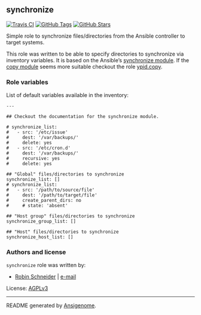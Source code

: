 ## synchronize

[![Travis CI](http://img.shields.io/travis/ypid/ansible-synchronize.svg?style=flat)](http://travis-ci.org/ypid/ansible-synchronize)
[![GitHub Tags](https://img.shields.io/github/tag/ypid/ansible-synchronize.svg)](https://github.com/ypid/ansible-synchronize)
[![GitHub Stars](https://img.shields.io/github/stars/ypid/ansible-synchronize.svg)](https://github.com/ypid/ansible-synchronize)


Simple role to synchronize files/directories from the Ansible controller to target systems.

This role was written to be able to specify directories to synchronize via inventory variables. It is based on the Ansible’s [synchronize module]. If the [copy module] seems more suitable checkout the role [ypid.copy].

[synchronize module]: https://docs.ansible.com/ansible/synchronize_module.html
[copy module]: https://docs.ansible.com/ansible/copy_module.html
[ypid.copy]: https://galaxy.ansible.com/list#/roles/4558




### Role variables

List of default variables available in the inventory:

    ---
    
    ## Checkout the documentation for the synchronize module.
    
    # synchronize_list:
    #   - src: '/etc/issue'
    #     dest: '/var/backups/'
    #     delete: yes
    #   - src: '/etc/cron.d'
    #     dest: '/var/backups/'
    #     recursive: yes
    #     delete: yes
    
    ## "Global" files/directories to synchronize
    synchronize_list: []
    # synchronize_list:
    #   - src: '/path/to/source/file'
    #     dest: '/path/to/target/file'
    #     create_parent_dirs: no
    #     # state: 'absent'
    
    ## "Host group" files/directories to synchronize
    synchronize_group_list: []
    
    ## "Host" files/directories to synchronize
    synchronize_host_list: []




### Authors and license

`synchronize` role was written by:

- [Robin Schneider](https://github.com/ypid) | [e-mail](mailto:ypid@riseup.net)

License: [AGPLv3](https://tldrlegal.com/license/gnu-affero-general-public-license-v3-%28agpl-3.0%29)

***

README generated by [Ansigenome](https://github.com/nickjj/ansigenome/).
